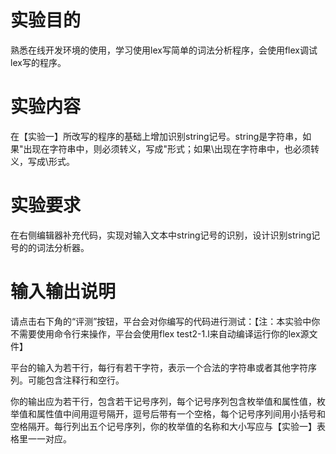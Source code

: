 # 实验目的
熟悉在线开发环境的使用，学习使用lex写简单的词法分析程序，会使用flex调试lex写的程序。

# 实验内容
在【实验一】所改写的程序的基础上增加识别string记号。string是字符串，如果"出现在字符串中，则必须转义，写成\"形式；如果\出现在字符串中，也必须转义，写成\\形式。

# 实验要求
在右侧编辑器补充代码，实现对输入文本中string记号的识别，设计识别string记号的的词法分析器。

# 输入输出说明
请点击右下角的“评测”按钮，平台会对你编写的代码进行测试：【注：本实验中你不需要使用命令行来操作，平台会使用flex test2-1.l来自动编译运行你的lex源文件】

平台的输入为若干行，每行有若干字符，表示一个合法的字符串或者其他字符序列。可能包含注释行和空行。

你的输出应为若干行，包含若干记号序列，每个记号序列包含枚举值和属性值，枚举值和属性值中间用逗号隔开，逗号后带有一个空格，每个记号序列间用小括号和空格隔开。每行列出五个记号序列，你的枚举值的名称和大小写应与【实验一】表格里一一对应。
